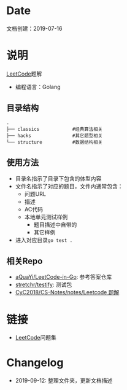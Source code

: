 # Date
文档创建：2019-07-16

# 说明
[LeetCode](https://leetcode.com/problemset/algorithms/)题解
- 编程语言：Golang

## 目录结构
```
.
├── classics            #经典算法相关
├── hacks               #其它题型相关
└── structure           #数据结构相关
```

## 使用方法
- 目录名指示了目录下包含的体型内容
- 文件名指示了对应的题目，文件内通常包含：
    - 问题URL
    - 描述
    - AC代码
    - 本地单元测试样例
        - 题目描述中自带的
        - 其它样例
- 进入对应目录`go test .`

## 相关Repo
- [aQuaYi/LeetCode-in-Go](https://github.com/aQuaYi/LeetCode-in-Go): 参考答案仓库
- [stretchr/testify](https://github.com/stretchr/testify): 测试包
- [CyC2018/CS-Notes/notes/Leetcode 题解](https://github.com/CyC2018/CS-Notes/blob/master/notes/Leetcode%20%E9%A2%98%E8%A7%A3.md)

# 链接
- [LeetCode](https://leetcode.com/problemset/algorithms/)问题集

# Changelog
- 2019-09-12: 整理文件夹，更新文档描述
